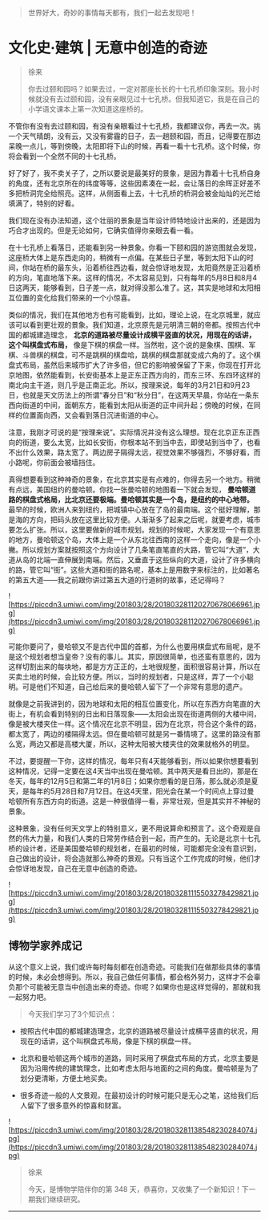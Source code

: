 > 世界好大，奇妙的事情每天都有，我们一起去发现吧！

# 文化史·建筑 | 无意中创造的奇迹

> 徐来
> 
> 你去过颐和园吗？如果去过，一定对那座长长的十七孔桥印象深刻。我小时候就没有去过颐和园，没有亲眼见过十七孔桥。但我知道它，我是在自己的小学语文课本上第一次知道这座桥的。

不管你有没有去过颐和园，有没有亲眼看过十七孔桥，我都建议你，再去一次。挑一个天气晴朗，没有云，又没有雾霾的日子，去一趟颐和园，而且，记得要在那边呆晚一点儿，等到傍晚，太阳即将下山的时候，再看一看十七孔桥。这个时候，你将会看到一个全然不同的十七孔桥。

好了好了，我不卖关子了，之所以要说是最美好的景象，是因为靠着十七孔桥自身的角度，还有北京所在的纬度等等，这些因素凑在一起，会让落日的余晖正好差不多把桥洞完全给照亮。这样，从侧面看上去，十七孔桥的桥洞会被金灿灿的光芒给填满了，特别的好看。

我们现在没有办法知道，这个壮丽的景象是当年设计师特地设计出来的，还是因为巧合才出现的。但是无论如何，它确实值得你亲眼去看一看。

在十七孔桥上看落日，还能看到另一种景象。你看一下颐和园的游览图就会发现，这座桥大体上是东西走向的，稍微有一点偏。在某些日子里，等到太阳下山的时间，你站在桥的最东头，沿着桥往西边看，就会惊讶地发现，太阳竟然是正沿着桥的方向，笔直地落下来。这样的情况，不太容易见到，只有每年的5月8日和8月4日这两天，能够看到，日子差一点，就对得没那么准了。这，其实是地球和太阳相互位置的变化给我们带来的一个小惊喜。

类似的情况，我们在其他地方也有可能看到，比如，理论上说，在北京城里，就应该可以看到更壮观的景象。我们知道，北京原先是元明清三朝的帝都。按照古代中国的都城建造理念， **北京的道路被尽量设计成横平竖直的状况，用现在的话讲，这个叫棋盘式布局，** 像是下棋的棋盘一样。当然啦，这个说的是象棋、围棋、军棋、斗兽棋的棋盘，可不是跳棋的棋盘哈，跳棋的棋盘那就变成六角的了。这个棋盘式布局，虽然后来城市扩大了许多倍，但它的影响被保留了下来，你现在打开北京地图，依然能看到，长安街基本上是正东正西方向的，而东三环、东四环这样的南北向主干道，则几乎是正南正北。所以，按理来说，每年的3月21日和9月23日，也就是天文历法上的所谓“春分日”和“秋分日”，在这两天早晨，你站在一条东西向街道的中间，面朝东方，能看到太阳从街道的正中间升起；傍晚的时候，在同样的位置面向西，又会看到落日沉进街道的中心。

注意，我刚才可说的是“按理来说”。实际情况并没有这么理想。现在北京正东正西向的街道，要么太宽，比如长安街，你根本站不到当中去，即使站到当中了，也看不出什么效果，路太宽了。两边房子隔得太远，视觉效果不够强烈，不够好看，而小路呢，你前面会被墙挡住。

真得想要看到这种神奇的景象，在北京其实是有点难的，你得去另一个地方。稍微有点远，美国纽约的曼哈顿。你找一张曼哈顿的地图看一下就会发现， **曼哈顿道路的棋盘式格局，比北京还要极端。曼哈顿其实是一个岛，是纽约的中心地带。** 最早的时候，欧洲人来到纽约，把城镇中心放在了岛的最南端。这个挺好理解，那是海的方向，把码头放在这里比较方便。人渐渐多了起来之后呢，就要考虑，城市要怎么扩张。所以，这里要做新的城市规划。规划的时候呢，大家发现一个有意思的地方，曼哈顿这个岛，大体上是一个从东北往西南的这样一个走向，像是一个小撇。所以规划方案就按照这个方向设计了几条笔直笔直的大路，管它叫“大道”，大道从岛的北端一直伸展到南端。然后，又垂直于这些纵向的大道，设计了许多横向的路，管它叫“街”。这些大道和街的路名呢，基本上是用数字来标注的，比如著名的第五大道——我之前跟你讲过第五大道的行道树的故事，还记得吗？

![https://piccdn3.umiwi.com/img/201803/28/201803281120270678066961.jpg](https://piccdn3.umiwi.com/img/201803/28/201803281120270678066961.jpg)

可能你要问了，曼哈顿又不是古代中国的首都，为什么也要用棋盘式布局呢，是不是这个规划者想当皇帝？没有的事儿。其实，原因很简单，也还蛮有意思的，因为这样切割出来的每块地，都是方方正正的，土地很规整，面积很容易计算，所以在买卖土地的时候，会比较方便。所以，当时的规划者，只是这样，弄了一个小聪明。可是他们不知道，自己给后来的曼哈顿人留下了一个非常有意思的遗产。

就像是之前我讲到的，因为地球和太阳的相互位置变化，所以在东西方向笔直的大街上，有机会看到特别的日出和日落现象——太阳会出现在街道两侧的大楼中间，像是被大楼夹住一样。这个情况在北京不明显，因为在北京，符合这个条件的路，都太宽了，两边的楼隔得太远。但在曼哈顿可就是另一番情境了。这里的路没有那么宽，两边又都是高楼大厦，所以，这种太阳被大楼夹住的效果就格外的明显。

不过，要提醒一下你，这样的情况，每年只有4天能够看到，所以如果你想要看到这种情况，记得一定要在这4天当中出现在曼哈顿。其中两天是看日出的，那是在冬天，每年的12月5日和第二年的1月8日；如果你想看的是日落，那么就必须是夏天，是每年的5月28日和7月12日。在这4天里，阳光会在某一个时间点上穿过曼哈顿所有东西方向的街道。这是一种很值得一看，非常壮观，但是其实并不神秘的景象。

这种景象，没有任何天文学上的特别意义，更不用说算命和预言了。这个奇观是自然的伟大力量，和我们人类的日常劳作结合到一起，而产生的。无论是北京十七孔桥的设计者，还是美国曼哈顿的规划者，在最初的时候，可能都完全没有意识到，自己做出的设计，将会造就那么神奇的景观。只有当这个工作完成的时候，他们才会惊讶地发现，自己在无意中创造的奇迹。

![https://piccdn3.umiwi.com/img/201803/28/201803281115503278429821.jpg](https://piccdn3.umiwi.com/img/201803/28/201803281115503278429821.jpg)

## 博物学家养成记

从这个意义上说，我们或许每时每刻都在创造奇迹。可能我们在做那些具体的事情的时候，未必会想得到。所以，我自己做任何事情，都会格外努力，这样才不会辜负那个可能被无意当中创造出来的奇迹。你呢？如果你也是这样觉得的，那就和我一起努力吧。

> 今天我们学习了3个知识点：

* 按照古代中国的都城建造理念，北京的道路被尽量设计成横平竖直的状况，用现在的话讲，这个叫棋盘式布局，像是下棋的棋盘一样。

* 北京和曼哈顿这两个城市的道路，同时采用了棋盘式布局的方式，北京主要是因为沿用传统的建筑理念，比如考虑太阳与地面的之间的角度。曼哈顿是为了划分更清晰，方便土地买卖。

* 很多奇迹一般的人文景观，在最初设计的时候可能只是无心之笔，这给我们后人留下了很多意外的惊喜和财富。

![https://piccdn3.umiwi.com/img/201803/28/201803281138548230284074.jpg](https://piccdn3.umiwi.com/img/201803/28/201803281138548230284074.jpg)

> 徐来
> 
> 今天，是博物学陪伴你的第 348 天，恭喜你，又收集了一个新知识！下一期我们继续研究。

---

